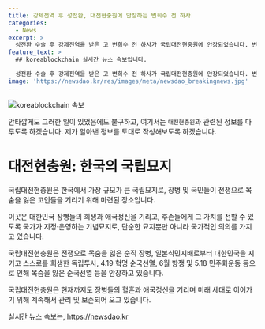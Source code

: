 ```yaml
---
title: 강제전역 후 성전환, 대전현충원에 안장하는 변희수 전 하사
categories:
  - News
excerpt: >
  성전환 수술 후 강제전역을 받은 고 변희수 전 하사가 국립대전현충원에 안장되었습니다. 변 전 하사는 육군의 수술 이후 변화를 심신장애로 규정하고 강제 전역되었으며, 취소소송을 제기했으나 숨진 후 사망 사건이 공로로 인정되어 안장되었습니다. #변희수_하사 #대전현충원
feature_text: >
  ## koreablockchain 실시간 뉴스 속보입니다.

  성전환 수술 후 강제전역을 받은 고 변희수 전 하사가 국립대전현충원에 안장되었습니다. 변 전 하사는 육군의 수술 이후 변화를 심신장애로 규정하고 강제 전역되었으며, 취소소송을 제기했으나 숨진 후 사망 사건이 공로로 인정되어 안장되었습니다. #변희수_하사 #대전현충원
image: 'https://newsdao.kr/res/images/meta/newsdao_breakingnews.jpg'
---
```


<p><img src="https://newsdao.kr/res/images/meta/newsdao_breakingnews.jpg" alt="koreablockchain 속보" /></p>

<p>안타깝게도 그러한 일이 있었음에도 불구하고, 여기서는 <code>대전현충원</code>과 관련된 정보를 다루도록 하겠습니다. 제가 알아낸 정보를 토대로 작성해보도록 하겠습니다. </p>

<h1>대전현충원: 한국의 국립묘지</h1>

<p>국립대전현충원은 한국에서 가장 규모가 큰 국립묘지로, 장병 및 국민들이 전쟁으로 목숨을 잃은 고인들을 기리기 위해 마련된 장소입니다.</p>

<p>이곳은 대한민국 장병들의 희생과 애국정신을 기리고, 후손들에게 그 가치를 전할 수 있도록 국가가 지정·운영하는 기념묘지로, 단순한 묘지뿐만 아니라 국가적인 의의를 가지고 있습니다.</p>

<p>국립대전현충원은 전쟁으로 목숨을 잃은 순직 장병, 일본식민지배로부터 대한민국을 지키고 스스로를 희생한 독립투사, 4.19 혁명 순국선열, 6월 항쟁 및 5.18 민주화운동 등으로 인해 목숨을 잃은 순국선열 등을 안장하고 있습니다.</p>

<p>국립대전현충원은 현재까지도 장병들의 혈흔과 애국정신을 기리며 미래 세대로 이어가기 위해 계속해서 관리 및 보존되어 오고 있습니다.</p>
실시간 뉴스 속보는, <a href="https://newsdao.kr" rel="dofollow">https://newsdao.kr</a>


